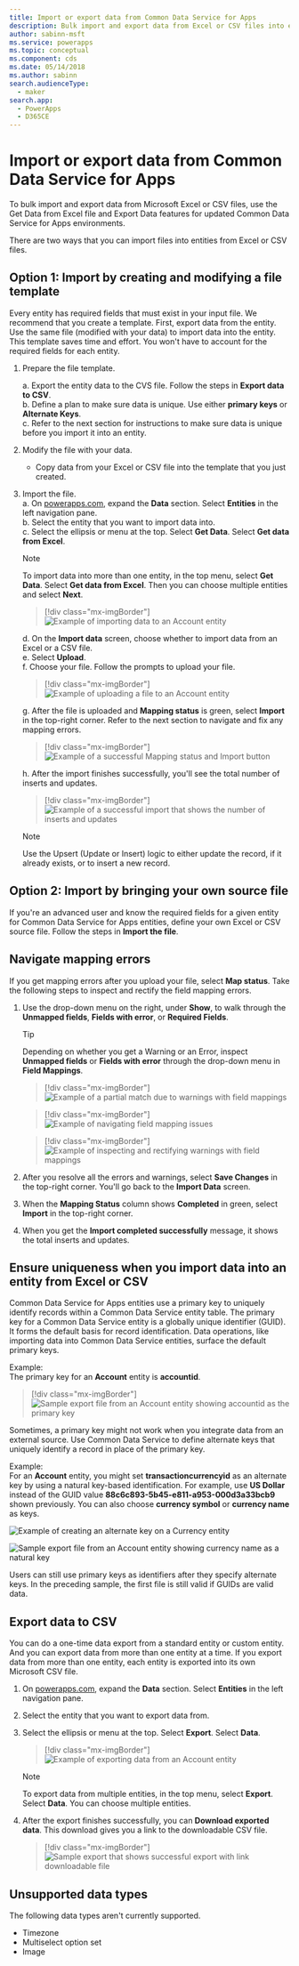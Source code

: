 ```yaml
---
title: Import or export data from Common Data Service for Apps
description: Bulk import and export data from Excel or CSV files into entities in Common Data Service for Apps by using the Get Data from Excel and Export Data functionality
author: sabinn-msft
ms.service: powerapps
ms.topic: conceptual
ms.component: cds
ms.date: 05/14/2018
ms.author: sabinn
search.audienceType: 
  - maker
search.app: 
  - PowerApps
  - D365CE
---
```

# Import or export data from Common Data Service for Apps

To bulk import and export data from Microsoft Excel or CSV files, use the Get Data from Excel file and Export Data features for updated Common Data Service for Apps environments.

There are two ways that you can import files into entities from Excel or CSV files.

## Option 1: Import by creating and modifying a file template

Every entity has required fields that must exist in your input file. We recommend that you create a template. First, export data from the entity. Use the same file (modified with your data) to import data into the entity. This template saves time and effort. You won't have to account for the required fields for each entity.

1. Prepare the file template.

    a. Export the entity data to the CVS file. Follow the steps in **Export data to CSV**.  
    b. Define a plan to make sure data is unique. Use either **primary keys** or **Alternate Keys**.  
    c. Refer to the next section for instructions to make sure data is unique before you import it into an entity. 

1. Modify the file with your data.

    - Copy data from your Excel or CSV file into the template that you just created.

1. Import the file.  
    a. On [powerapps.com](https://web.powerapps.com/), expand the **Data** section. Select **Entities** in the left navigation pane.  
    b. Select the entity that you want to import data into.  
    c. Select the ellipsis or menu at the top. Select **Get Data**. Select **Get data from Excel**.  

    > [!NOTE]
    > To import data into more than one entity, in the top menu, select **Get Data**. Select **Get data from Excel**. Then you can choose multiple entities and select **Next**.

    > [!div class="mx-imgBorder"] 
    > ![Example of importing data to an **Account** entity](./media/data-platform-import-export/import-data-to-account.png)

    d. On the **Import data** screen, choose whether to import data from an Excel or a CSV file.  
    e. Select **Upload**.  
    f. Choose your file. Follow the prompts to upload your file.  

    > [!div class="mx-imgBorder"] 
    > ![Example of uploading a file to an **Account** entity](./media/data-platform-import-export/upload-account.png)

    g. After the file is uploaded and **Mapping status** is green, select **Import** in the top-right corner. Refer to the next section to navigate and fix any mapping errors.  

    > [!div class="mx-imgBorder"] 
    > ![Example of a successful **Mapping status** and **Import** button](./media/data-platform-import-export/success-map-imp.png)

    h. After the import finishes successfully, you'll see the total number of inserts and updates.  

    > [!div class="mx-imgBorder"] 
    > ![Example of a successful import that shows the number of inserts and updates](./media/data-platform-import-export/success-imp-insert.png)

    > [!NOTE]
    > Use the Upsert (Update or Insert) logic to either update the record, if it already exists, or to insert a new record.

## Option 2: Import by bringing your own source file

If you're an advanced user and know the required fields for a given entity for Common Data Service for Apps entities, define your own Excel or CSV source file. Follow the steps in **Import the file**.

## Navigate mapping errors

If you get mapping errors after you upload your file, select **Map status**. Take the following steps to inspect and rectify the field mapping errors.

1. Use the drop-down menu on the right, under **Show**, to walk through the **Unmapped fields**, **Fields with error**, or **Required Fields**.

    > [!TIP]
    > Depending on whether you get a Warning or an Error, inspect **Unmapped fields** or **Fields with error** through the drop-down menu in **Field Mappings**.

    > [!div class="mx-imgBorder"] 
    > ![Example of a partial match due to warnings with field mappings](./media/data-platform-import-export/partial-match.png)

    > [!div class="mx-imgBorder"] 
    > ![Example of navigating field mapping issues](./media/data-platform-import-export/navigate-mappings.png)

    > [!div class="mx-imgBorder"] 
    > ![Example of inspecting and rectifying warnings with field mappings](./media/data-platform-import-export/inspect-warnings.png)

2. After you resolve all the errors and warnings, select **Save Changes** in the top-right corner. You'll go back to the **Import Data** screen.
3. When the **Mapping Status** column shows **Completed** in green, select **Import** in the top-right corner.
4. When you get the **Import completed successfully** message, it shows the total inserts and updates.

## Ensure uniqueness when you import data into an entity from Excel or CSV

Common Data Service for Apps entities use a primary key to uniquely identify records within a Common Data Service entity table. The primary key for a Common Data Service entity is a globally unique identifier (GUID). It forms the default basis for record identification. Data operations, like importing data into Common Data Service entities, surface the default primary keys.

Example:  
The primary key for an **Account** entity is **accountid**.

   > [!div class="mx-imgBorder"] 
   > ![Sample export file from an **Account** entity showing **accountid** as the primary key](./media/data-platform-import-export/export-pk.png)

Sometimes, a primary key might not work when you integrate data from an external source. Use Common Data Service to define alternate keys that uniquely identify a record in place of the primary key.

Example:  
For an **Account** entity, you might set **transactioncurrencyid** as an alternate key by using a natural key-based identification. For example, use **US Dollar** instead of the GUID value **88c6c893-5b45-e811-a953-000d3a33bcb9** shown previously. You can also choose **currency symbol** or **currency name** as keys.

   ![Example of creating an alternate key on a **Currency** entity](./media/data-platform-import-export/create-ak.png)

   ![Sample export file from an **Account** entity showing **currency name** as a natural key](./media/data-platform-import-export/export-nk.png)

Users can still use primary keys as identifiers after they specify alternate keys. In the preceding sample, the first file is still valid if GUIDs are valid data.

## Export data to CSV

You can do a one-time data export from a standard entity or custom entity. And you can export data from more than one entity at a time. If you export data from more than one entity, each entity is exported into its own Microsoft CSV file.

1. On [powerapps.com](https://web.powerapps.com/), expand the **Data** section. Select **Entities** in the left navigation pane.
1. Select the entity that you want to export data from.
1. Select the ellipsis or menu at the top. Select **Export**. Select **Data**.

    > [!div class="mx-imgBorder"] 
    > ![Example of exporting data from an **Account** entity](./media/data-platform-import-export/export-account.png)

    > [!NOTE]
    > To export data from multiple entities, in the top menu, select **Export**. Select **Data**. You can choose multiple entities.

1. After the export finishes successfully, you can **Download exported data**. This download gives you a link to the downloadable CSV file.

    > [!div class="mx-imgBorder"] 
    > ![Sample export that shows successful export with link downloadable file](./media/data-platform-import-export/export-success.png)

## Unsupported data types

The following data types aren't currently supported.

- Timezone
- Multiselect option set
- Image
